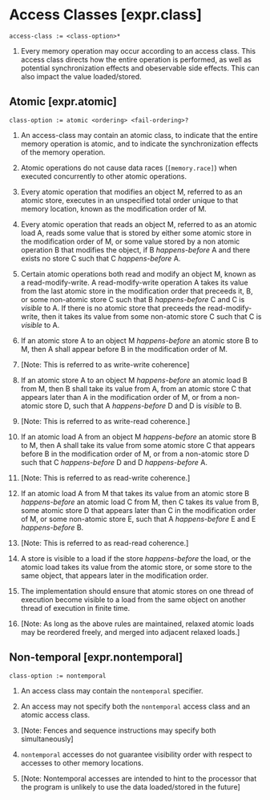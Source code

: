 # Access Classes [expr.class]

`access-class := <class-option>*`

1. Every memory operation may occur according to an access class. This access class directs how the entire operation is performed, as well as potential synchronization effects and obeservable side effects. This can also impact the value loaded/stored.

## Atomic [expr.atomic]

`class-option := atomic <ordering> <fail-ordering>?`

1. An access-class may contain an atomic class, to indicate that the entire memory operation is atomic, and to indicate the synchronization effects of the memory operation. 

2. Atomic operations do not cause data races (`[memory.race]`) when executed concurrently to other atomic operations. 

3. Every atomic operation that modifies an object M, referred to as an atomic store, executes in an unspecified total order unique to that memory location, known as the modification order of M. 

4. Every atomic operation that reads an object M, referred to as an atomic load A, reads some value that is stored by either some atomic store in the modification order of M, or some value stored by a non atomic operation B that modifies the object, if B *happens-before* A and there exists no store C such that C *happens-before* A.

5. Certain atomic operations both read and modify an object M, known as a read-modify-write. A read-modify-write operation A takes its value from the last atomic store in the modification order that preceeds it, B, or some non-atomic store C such that B *happens-before* C and C is *visible* to A. If there is no atomic store that preceeds the read-modify-write, then it takes its value from some non-atomic store C such that C is *visible* to A.

5. If an atomic store A to an object M *happens-before* an atomic store B to M, then A shall appear before B in the modification order of M.

6. [Note: This is referred to as write-write coherence]

7. If an atomic store A to an object M *happens-before* an atomic load B from M, then B shall take its value from A, from an atomic store C that appears later than A in the modification order of M, or from a non-atomic store D, such that A *happens-before* D and D is *visible* to B.

8. [Note: This is referred to as write-read coherence.]

9. If an atomic load A from an object M *happens-before* an atomic store B to M, then A shall take its value from some atomic store C that appears before B in the modification order of M, or from a non-atomic store D such that C *happens-before* D and D *happens-before* A.

10. [Note: This is referred to as read-write coherence.]

11. If an atomic load A from M that takes its value from an atomic store B *happens-before* an atomic load C from M, then C takes its value from B, some atomic store D that appears later than C in the modification order of M, or some non-atomic store E, such that A *happens-before* E and E *happens-before* B.

12. [Note: This is referred to as read-read coherence.]

13. A store is visible to a load if the store *happens-before* the load, or the atomic load takes its value from the atomic store, or some store to the same object, that appears later in the modification order.

14. The implementation should ensure that atomic stores on one thread of execution become visible to a load from the same object on another thread of execution in finite time. 

15. [Note: As long as the above rules are maintained, relaxed atomic loads may be reordered freely, and merged into adjacent relaxed loads.]

## Non-temporal [expr.nontemporal]

`class-option := nontemporal`

1. An access class may contain the `nontemporal` specifier. 

2. An access may not specify both the `nontemporal` access class and an atomic access class.

3. [Note: Fences and sequence instructions may specify both simultaneously]

4. `nontemporal` accesses do not guarantee visibility order with respect to accesses to other memory locations.

5. [Note: Nontemporal accesses are intended to hint to the processor that the program is unlikely to use the data loaded/stored in the future]

